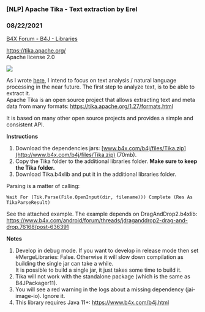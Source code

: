 ### [NLP] Apache Tika - Text extraction by Erel
### 08/22/2021
[B4X Forum - B4J - Libraries](https://www.b4x.com/android/forum/threads/133494/)

<https://tika.apache.org/>  
Apache license 2.0  
  
![](https://www.b4x.com/basic4android/images/CmRAxqdCG6.gif)  
  
As I wrote [here](https://www.b4x.com/android/forum/threads/new-feature-is-coming-opennlp-text-analysis.133313/), I intend to focus on text analysis / natural language processing in the near future. The first step to analyze text, is to be able to extract it.  
Apache Tika is an open source project that allows extracting text and meta data from many formats: <https://tika.apache.org/1.27/formats.html>  
  
It is based on many other open source projects and provides a simple and consistent API.  
  
**Instructions**  
  
1. Download the dependencies jars: [www.b4x.com/b4j/files/Tika.zip](http://www.b4x.com/b4j/files/Tika.zip) (70mb).  
2. Copy the Tika folder to the additional libraries folder. **Make sure to keep the Tika folder.**  
3. Download Tika.b4xlib and put it in the additional libraries folder.  
  
Parsing is a matter of calling:  

```B4X
Wait For (Tik.Parse(File.OpenInput(dir, filename))) Complete (Res As TikaParseResult)
```

  
See the attached example. The example depends on DragAndDrop2.b4xlib: <https://www.b4x.com/android/forum/threads/jdraganddrop2-drag-and-drop.76168/post-636391>  
  
**Notes**  
  
1. Develop in debug mode. If you want to develop in release mode then set #MergeLibraries: False. Otherwise it will slow down compilation as building the single jar can take a while.  
It is possible to build a single jar, it just takes some time to build it.  
2. Tika will not work with the standalone package (which is the same as B4JPackager11).  
3. You will see a red warning in the logs about a missing dependency (jai-image-io). Ignore it.  
4. This library requires Java 11+: <https://www.b4x.com/b4j.html>